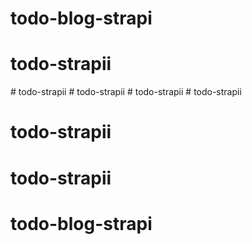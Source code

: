 # todo-blog-strapi
# todo-strapii
#   t o d o - s t r a p i i  
 #   t o d o - s t r a p i i  
 #   t o d o - s t r a p i i  
 # todo-strapii
# todo-strapii
# todo-strapii
# todo-blog-strapi
